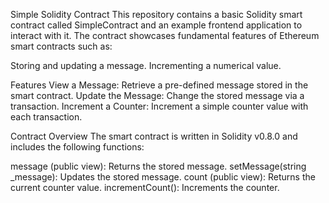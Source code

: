 Simple Solidity Contract
This repository contains a basic Solidity smart contract called SimpleContract and an example frontend application to interact with it. The contract showcases fundamental features of Ethereum smart contracts such as:

Storing and updating a message.
Incrementing a numerical value.

Features
View a Message: Retrieve a pre-defined message stored in the smart contract.
Update the Message: Change the stored message via a transaction.
Increment a Counter: Increment a simple counter value with each transaction.


Contract Overview
The smart contract is written in Solidity v0.8.0 and includes the following functions:

message (public view): Returns the stored message.
setMessage(string _message): Updates the stored message.
count (public view): Returns the current counter value.
incrementCount(): Increments the counter.
